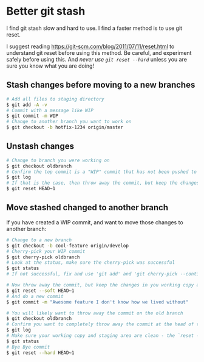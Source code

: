 # Better git stash
I find git stash slow and hard to use.  I find a faster method is to use git reset.

I suggest reading https://git-scm.com/blog/2011/07/11/reset.html to understand git reset before using this method.  Be careful, and experiment safely before using this.  And *never use `git reset --hard`* unless you are sure you know what you are doing!

## Stash changes before moving to a new branches
```bash
# Add all files to staging directory
$ git add -A -v
# Commit with a message like WIP
$ git commit -m WIP
# Change to another branch you want to work on
$ git checkout -b hotfix-1234 origin/master
```

## Unstash changes
```bash
# Change to branch you were working on
$ git checkout oldbranch
# Confirm the top commit is a "WIP" commit that has not been pushed to a remote
$ git log
# If that is the case, then throw away the commit, but keep the changes in your working copy
$ git reset HEAD~1
```

## Move stashed changed to another branch
If you have created a WIP commit, and want to move those changes to another branch:
```bash
# Change to a new branch
$ git checkout -b cool-feature origin/develop
# Cherry-pick your WIP commit
$ git cherry-pick oldbranch
# Look at the status, make sure the cherry-pick was successful
$ git status
# If not successful, fix and use 'git add' and 'git cherry-pick --continue'

# Now throw away the commit, but keep the changes in you working copy and index
$ git reset --soft HEAD~1
# And do a new commit
$ git commit -m "Awesome feature I don't know how we lived without"

# You will likely want to throw away the commit on the old branch
$ git checkout oldbranch
# Confirm you want to completely throw away the commit at the head of this branch
$ git log
# Make sure your working copy and staging area are clean - the `reset --hard` will blow away any changes!!
$ git status
# Bye Bye commit
$ git reset --hard HEAD~1
```
